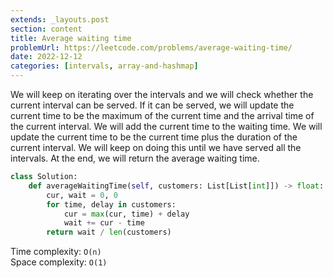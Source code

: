 ```yaml
---
extends: _layouts.post
section: content
title: Average waiting time
problemUrl: https://leetcode.com/problems/average-waiting-time/
date: 2022-12-12
categories: [intervals, array-and-hashmap]
---
```


We will keep on iterating over the intervals and we will check whether the current interval can be served. If it can be served, we will update the current time to be the maximum of the current time and the arrival time of the current interval. We will add the current time to the waiting time. We will update the current time to be the current time plus the duration of the current interval. We will keep on doing this until we have served all the intervals. At the end, we will return the average waiting time.

```python
class Solution:
    def averageWaitingTime(self, customers: List[List[int]]) -> float:
        cur, wait = 0, 0
        for time, delay in customers:
            cur = max(cur, time) + delay
            wait += cur - time
        return wait / len(customers)
```

Time complexity: `O(n)` <br/>
Space complexity: `O(1)`